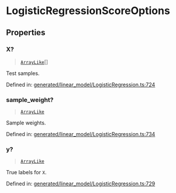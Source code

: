 # LogisticRegressionScoreOptions

## Properties

### X?

> [`ArrayLike`](../types/ArrayLike.md)[]

Test samples.

Defined in:  [generated/linear\_model/LogisticRegression.ts:724](https://github.com/transitive-bullshit/scikit-learn-ts/blob/b59c1ff/packages/sklearn/src/generated/linear_model/LogisticRegression.ts#L724)

### sample\_weight?

> [`ArrayLike`](../types/ArrayLike.md)

Sample weights.

Defined in:  [generated/linear\_model/LogisticRegression.ts:734](https://github.com/transitive-bullshit/scikit-learn-ts/blob/b59c1ff/packages/sklearn/src/generated/linear_model/LogisticRegression.ts#L734)

### y?

> [`ArrayLike`](../types/ArrayLike.md)

True labels for `X`.

Defined in:  [generated/linear\_model/LogisticRegression.ts:729](https://github.com/transitive-bullshit/scikit-learn-ts/blob/b59c1ff/packages/sklearn/src/generated/linear_model/LogisticRegression.ts#L729)
